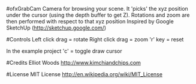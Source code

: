 #ofxGrabCam
Camera for browsing your scene. It 'picks' the xyz position under the cursor (using the depth buffer to get Z).
Rotations and zoom are then performed with respect to that xyz position
Inspired by Google SketchUp (http://sketchup.google.com/)

#Controls
Left click drag = rotate
Right click drag = zoom
'r' key = reset

In the example project
'c' = toggle draw cursor

#Credits
Elliot Woods
http://www.kimchiandchips.com

#License
MIT License
http://en.wikipedia.org/wiki/MIT_License

